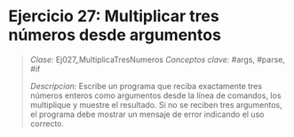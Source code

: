 # Ejercicio 27: Multiplicar tres números desde argumentos
> *Clase:* Ej027_MultiplicaTresNumeros
> *Conceptos clave:* #args, #parse, #if
>
> *Descripcion:* Escribe un programa que reciba exactamente tres números enteros como argumentos desde la línea de comandos, los multiplique y muestre el resultado. Si no se reciben tres argumentos, el programa debe mostrar un mensaje de error indicando el uso correcto.